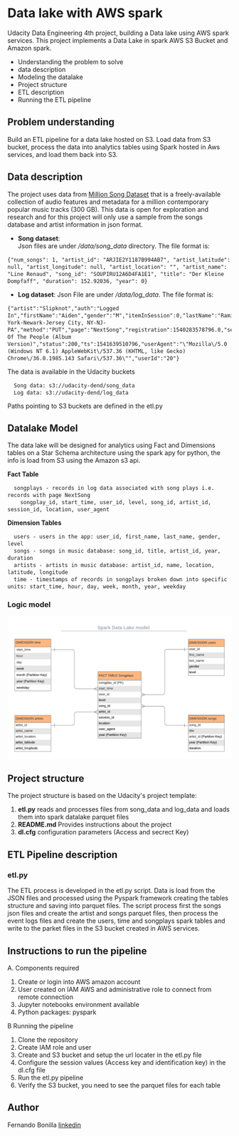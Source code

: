 # Data lake with AWS spark

Udacity Data Engineering 4th project, building a Data lake using AWS spark services. This project implements a Data Lake in spark AWS S3 Bucket and Amazon spark.

- Understanding the problem to solve
- data description
- Modeling the datalake
- Project structure
- ETL description
- Running the ETL pipeline


## Problem understanding

Build an ETL pipeline for a data lake hosted on S3. Load data from S3 bucket, process the data into analytics tables using Spark hosted in Aws services, and load them back into S3.

## Data description

The project uses data from [Million Song Dataset](https://labrosa.ee.columbia.edu/millionsong/) that is a freely-available collection of audio features and metadata for a million contemporary popular music tracks (300 GB). This data is open for exploration and research and for this project will only use a sample from the songs database and artist information in json format.
  
- **Song dataset**:  
  Json files are under */data/song_data* directory. The file format is:

```
{"num_songs": 1, "artist_id": "ARJIE2Y1187B994AB7", "artist_latitude": null, "artist_longitude": null, "artist_location": "", "artist_name": "Line Renaud", "song_id": "SOUPIRU12A6D4FA1E1", "title": "Der Kleine Dompfaff", "duration": 152.92036, "year": 0}
```

- **Log dataset**: 
  Json File are under */data/log_data*. The file format is:

```
{"artist":"Slipknot","auth":"Logged In","firstName":"Aiden","gender":"M","itemInSession":0,"lastName":"Ramirez","length":192.57424,"level":"paid","location":"New York-Newark-Jersey City, NY-NJ-PA","method":"PUT","page":"NextSong","registration":1540283578796.0,"sessionId":19,"song":"Opium Of The People (Album Version)","status":200,"ts":1541639510796,"userAgent":"\"Mozilla\/5.0 (Windows NT 6.1) AppleWebKit\/537.36 (KHTML, like Gecko) Chrome\/36.0.1985.143 Safari\/537.36\"","userId":"20"}
```

The data is available in the Udacity buckets 

```
  Song data: s3://udacity-dend/song_data
  Log data: s3://udacity-dend/log_data

```
Paths pointing to S3 buckets are defined in the etl.py


## Datalake Model

The data lake will be designed for analytics using Fact and Dimensions tables on a Star Schema architecture using the spark apy for python, the info is load from S3 using the Amazon s3 api.

**Fact Table**
```
  songplays - records in log data associated with song plays i.e. records with page NextSong
    songplay_id, start_time, user_id, level, song_id, artist_id, session_id, location, user_agent
```

**Dimension Tables**

```
  users - users in the app: user_id, first_name, last_name, gender, level
  songs - songs in music database: song_id, title, artist_id, year, duration
  artists - artists in music database: artist_id, name, location, latitude, longitude
  time - timestamps of records in songplays broken down into specific units: start_time, hour, day, week, month, year, weekday
```

### Logic model

![Logic model](https://github.com/Fer-Bonilla/Udacity-Data-Engineering-datalake-with-aws-spark/blob/main/images/dataLake_model.png)


## Project structure

The project structure is based on the Udacity's project template:
1. **etl.py** reads and processes files from song_data and log_data and loads them into spark datalake parquet files
2. **README.md** Provides instructions about the project
3. **dl.cfg** configuration parameters (Access and secrect Key)

## ETL Pipeline description

### etl.py
The ETL process is developed in the etl.py script. Data is load from the JSON files and processed using the Pyspark framework creating the tables structure and saving into parquet files. The script process first the songs json files and create the artist and songs parquet files, then process the event logs files and create the users, time and songplays spark tables and write to the parket files in the S3 bucket created in AWS services.


## Instructions to run the pipeline

A. Components required

 1.	Create or login into AWS amazon account
 2.	User created on IAM AWS and administrative role to connect from remote connection
 3.	Jupyter notebooks environment available
 4.	Python packages: pyspark

B Running the pipeline

 1.	Clone the repository
 2.	Create IAM role and user
 3.	Create and S3 bucket and setup the url locater in the etl.py file
 4.	Configure the session values (Access key and identification key) in the dl.cfg file
 5.	Run the etl.py pipeline
 6.	Verify the S3 bucket, you need to see the parquet files for each table

## Author 
Fernando Bonilla [linkedin](https://www.linkedin.com/in/fer-bonilla/)
